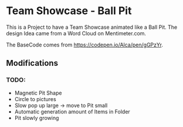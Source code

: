 # Team Showcase - Ball Pit

This is a Project to have a Team Showcase animated like a Ball Pit. 
The design Idea came from a Word Cloud on Mentimeter.com.

The BaseCode comes from https://codepen.io/Alca/pen/gGPzYr.

## Modifications

### TODO:
- Magnetic Pit Shape
- Circle to pictures
- Slow pop up large -> move to Pit small
- Automatic generation amount of Items in Folder
- Pit slowly growing